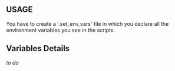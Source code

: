 ## USAGE ##

You have to create a '.set_env_vars' file in which you declare all the environment variables you see in the scripts.

## Variables Details ##

_to do_
